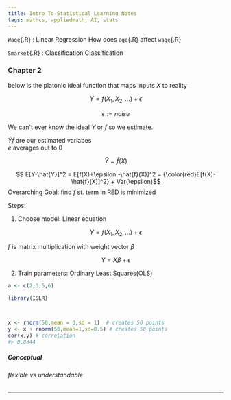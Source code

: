```yaml
---
title: Intro To Statistical Learning Notes
tags: mathcs, appliedmath, AI, stats
---
```


`Wage`{.R}  : Linear Regression
How does `age`{.R} affect `wage`{.R}


`Smarket`{.R} : Classification
Classification 

### Chapter 2

below is the platonic ideal function that maps inputs $X$ to reality

$$ Y = f(X_1,X_2,...) + \epsilon $$

$$\epsilon := noise $$

We can't ever know the ideal $Y$ or $f$ so we estimate.  


$\hat{Y}  \hat{f}$ are our estimated variabes  
$e$ averages out to 0

$$ \hat{Y} = \hat{f}(X) $$




$$ E[Y-\hat{Y}]^2 = E[f(X)+\epsilon -\hat{f}(X)]^2 = {\color{red}E[f(X)-\hat{f}(X)]^2} + Var(\epsilon)$$
Overarching Goal: find $f$ st. term in RED is minimized


Steps: 

1. Choose model: Linear equation

$$ Y = f(X_1,X_2,...) + \epsilon$$ 

$f$ is matrix multiplication with weight vector $\beta$

$$Y = X\beta + \epsilon$$

2. Train parameters: Ordinary Least Squares(OLS)


```R
a <- c(2,3,5,6)

library(ISLR)



x <- rnorm(50,mean = 0,sd = 1)  # creates 50 points
y <- x + rnorm(50,mean=1,sd=0.5) # creates 50 points 
cor(x,y) # correlation
#> 0.8344
```

##### Conceptual

###### flexible vs understandable

---